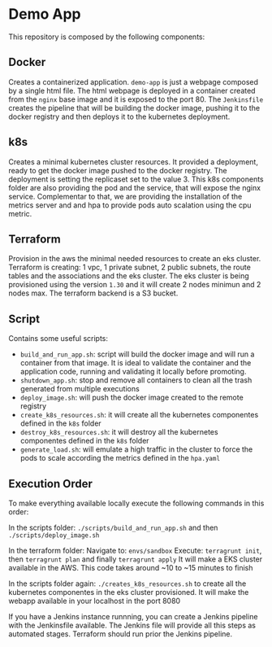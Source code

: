 # Demo App

This repository is composed by the following components:

## Docker
Creates a containerized application. `demo-app` is just a webpage composed by a single html file. The html webpage is deployed in a container created from the `nginx` base image and it is exposed to the port 80. The `Jenkinsfile` creates the pipeline that will be building the docker image, pushing it to the docker registry and then deploys it to the kubernetes deployment.

## k8s
Creates a minimal kubernetes cluster resources. It provided a deployment, ready to get the docker image pushed to the docker registry. The deployment is setting the replicaset set to the value 3. This k8s components folder are also providing the pod and the service, that will expose the nginx service.
Complementar to that, we are providing the installation of the metrics server and and hpa to provide pods auto scalation using the cpu metric.

## Terraform
Provision in the aws the minimal needed resources to create an eks cluster. Terraform is creating: 1 vpc, 1 private subnet, 2 public subnets, the route tables and the associations and the eks cluster. The eks cluster is being provisioned using the version `1.30` and it will create 2 nodes minimun and 2 nodes max.
The terraform backend is a S3 bucket.

## Script
Contains some useful scripts:
- `build_and_run_app.sh`: script will build the docker image and will run a container from that image. It is ideal to validate the container and the application code, running and validating it locally before promoting.
- `shutdown_app.sh`: stop and remove all containers to clean all the trash generated from multiple executions
- `deploy_image.sh`: will push the docker image created to the remote registry
- `create_k8s_resources.sh`: it will create all the kubernetes componentes defined in the `k8s` folder
- `destroy_k8s_resources.sh`: it will destroy all the kubernetes componentes defined in the `k8s` folder
- `generate_load.sh`: will emulate a high traffic in the cluster to force the pods to scale according the metrics defined in the `hpa.yaml`

## Execution Order
To make everything available locally execute the following commands in this order:

In the scripts folder:
`./scripts/build_and_run_app.sh` and then `./scripts/deploy_image.sh`

In the terraform folder:
Navigate to: `envs/sandbox`
Execute: `terragrunt init`, then `terragrunt plan` and finally `terragrunt apply`
It will make a EKS cluster available in the AWS. This code takes around ~10 to ~15 minutes to finish

In the scripts folder again:
`./creates_k8s_resources.sh` to create all the kubernetes componentes in the eks cluster provisioned.
It will make the webapp available in your localhost in the port 8080

If you have a Jenkins instance runnning, you can create a Jenkins pipeline with the Jenkinsfile available. The Jenkins file will provide all this steps as automated stages. Terraform should run prior the Jenkins pipeline.